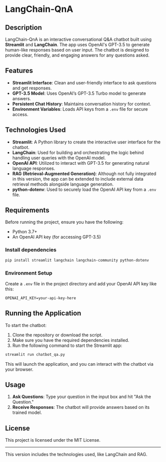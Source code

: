 # LangChain-QnA

## Description

LangChain-QnA is an interactive conversational Q&A chatbot built using **Streamlit** and **LangChain**. The app uses OpenAI's GPT-3.5 to generate human-like responses based on user input. The chatbot is designed to provide clear, friendly, and engaging answers for any questions asked.

## Features

- **Streamlit Interface**: Clean and user-friendly interface to ask questions and get responses.
- **GPT-3.5 Model**: Uses OpenAI’s GPT-3.5 Turbo model to generate answers.
- **Persistent Chat History**: Maintains conversation history for context.
- **Environment Variables**: Loads API keys from a `.env` file for secure access.

## Technologies Used

- **Streamlit**: A Python library to create the interactive user interface for the chatbot.
- **LangChain**: Used for building and orchestrating the logic behind handling user queries with the OpenAI model.
- **OpenAI API**: Utilized to interact with GPT-3.5 for generating natural language responses.
- **RAG (Retrieval-Augmented Generation)**: Although not fully integrated in this version, the app can be extended to include external data retrieval methods alongside language generation.
- **python-dotenv**: Used to securely load the OpenAI API key from a `.env` file.

## Requirements

Before running the project, ensure you have the following:

- Python 3.7+
- An OpenAI API key (for accessing GPT-3.5)

### Install dependencies

```bash
pip install streamlit langchain langchain-community python-dotenv
```

### Environment Setup

Create a `.env` file in the project directory and add your OpenAI API key like this:

```
OPENAI_API_KEY=your-api-key-here
```

## Running the Application

To start the chatbot:

1. Clone the repository or download the script.
2. Make sure you have the required dependencies installed.
3. Run the following command to start the Streamlit app:

```bash
streamlit run chatbot_qa.py
```

This will launch the application, and you can interact with the chatbot via your browser.

## Usage

1. **Ask Questions**: Type your question in the input box and hit "Ask the Question."
2. **Receive Responses**: The chatbot will provide answers based on its trained model.


## License

This project is licensed under the MIT License.

---

This version includes the technologies used, like LangChain and RAG.

